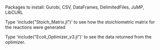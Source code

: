 Packages to install:
Gurobi, CSV, DataFrames, DelimitedFiles, JuMP, LibCURL

Type 'include("Stoich_Matrix.jl")' to see how the stoichiometric matrix for the reactions were generated

Type 'include("Ecoli_Optimizer_v3.jl")' to see the data returned from the
optimizer. 
